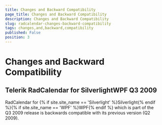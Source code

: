 ```yaml
---
title: Changes and Backward Compatibility
page_title: Changes and Backward Compatibility
description: Changes and Backward Compatibility
slug: radcalendar-changes-backward-compatibility
tags: changes,and,backward,compatibility
published: False
position: 3
---
```


# Changes and Backward Compatibility



## Telerik RadCalendar for SilverlightWPF Q3 2009

RadCalendar for {% if site.site_name == 'Silverlight' %}Silverlight{% endif %}{% if site.site_name == 'WPF' %}WPF{% endif %} which is part of the Q3 2009 release is backwards compatible with its previous version (Q2 2009).
